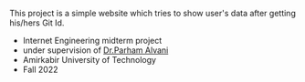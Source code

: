 This project is a simple website which tries to show user's data after getting his/hers Git Id.

- Internet Engineering midterm project
- under supervision of [Dr.Parham Alvani](https://github.com/1995parham) <br />
- Amirkabir University of Technology
- Fall 2022
